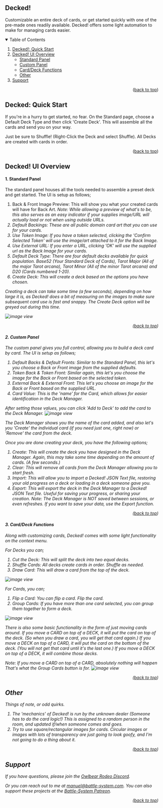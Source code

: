 ## Decked!

Customizable an entire deck of cards, or get started quickly with one of the pre-made ones readily available.  Decked! offers some light automation to make for managing cards easier.

<a id="decked" name="decked"></a>
<!-- TABLE OF CONTENTS -->
<details open>
  <summary>Table of Contents</summary>
  <ol>
    <li><a href="#quick-start-decked">Decked!: Quick Start</a>
      <li><a href="#overview">Decked! UI Overview</a>
      <ul>
        <li><a href="#ui-standard">Standard Panel</a></li>
      </ul>
      <ul>
        <li><a href="#ui-custom">Custom Panel</a></li>
      </ul>
      <ul>
        <li><a href="#ui-cards">Card/Deck Functions</a></li>
      </ul>
      <ul>
        <li><a href="#ui-other">Other</a></li>
      </ul></li>
    <li><a href="#support">Support</a></li>
  </ol>
</details>

<p align="right">(<a href="#decked">back to top</a>)</p>


## Decked: Quick Start <a id="quick-start-decked" name="quick-start-decked"></a>
If you're in a hurry to get started, no fear.  On the Standard page, choose a Default Deck Type and then click 'Create Deck'.  This will assemble all the cards and send you on your way.

Just be sure to Shuffle! (Right-Click the Deck and select Shuffle). All Decks are created with cards in order.

<p align="right">(<a href="#decked">back to top</a>)</p>


## Decked! UI Overview <a id="overview" name="overview">

#### <a id="ui-standard"></a>1. Standard Panel
The standard panel houses all the tools needed to assemble a preset deck and get started.
The UI is setup as follows;
1. Back & Front Image Preview: This will show you what your created cards will have for Back Art. <i>Note: While allowing a preview of what's to be, this also serves as an easy indicator if your supplies image/URL will actually load or not when using outside URLs.
2. Default Backings: These are all public domain card art that you can use for your cards.
3. Use Token Image: If you have a token selected, clicking the 'Confirm Selected Token' will use the image/art attached to it for the Back Image.
4. Use External URL: If you enter a URL, clicking 'OK' will use the supplied url as the Back Image for your cards.
5. Default Deck Type: There are four default decks available for quick population. Base52 (Your Standard Deck of Cards), Tarot Major (All of the major Tarot arcana), Tarot Minor (All of the minor Tarot arcana) and D20 (Cards numbered 1-20).
6. Create Deck: This will create a deck based on the options you have chosen.

Creating a deck can take some time (a few seconds), depending on how large it is, as Decked! does a bit of measuring on the images to make sure subsequent card use is fast and snappy.  The Create Deck option will be greyed out during this time.

![image view](https://battle-system.com/owlbear/decked-docs/decked-standard.webp)

<p align="right">(<a href="#decked">back to top</a>)</p>

#### <a id="ui-custom"></a>2. Custom Panel
The custom panel gives you full control, allowing you to build a deck card by card.
The UI is setup as follows;
1. Default Backs & Default Fronts: Similar to the Standard Panel, this let's you choose a Back or Front image from the supplied defaults.
2. Token Back & Token Front: Similar again, this let's you choose the image for the Back or Front based on the selected token.
3. External Back & External Front: This let's you choose an image for the Back or Front based on the supplied URL.
4. Card Value: This is the 'name' for the Card, which allows for easier identification in the Deck Manager.

After setting those values, you can click 'Add to Deck' to add the card to the Deck Manager.
![image view](https://battle-system.com/owlbear/decked-docs/decked-custom.webp)

The Deck Manager shows you the name of the card added, and also let's you 'Create' the individual card (if you need just one, right now) or 'Remove' the card from the deck.

Once you are done creating your deck, you have the following options;
1. Create: This will create the deck you have designed in the Deck Manager.  Again, this may take some time depending on the amount of cards. (A few seconds.)
2. Clear: This will remove all cards from the Deck Manager allowing you to start fresh.
3. Import: This will allow you to import a Decked! JSON Text file, restoring your old progress on a deck or loading in a deck someone gave you.
4. Export: This will export the deck in the Deck Manager to a Decked! JSON Text file. Useful for saving your progress, or sharing your creation.
<i>Note: The Deck Manager is NOT saved between sessions, or even refreshes.  If you want to save your data, use the Export function.</i>

<p align="right">(<a href="#decked">back to top</a>)</p>

#### <a id="ui-cards"></a>3. Card/Deck Functions
Along with customizing cards, Decked! comes with some light functionality on the context menu.

For Decks you can;
1. Cut the Deck: This will split the deck into two equal decks.
2. Shuffle Cards: All decks create cards in order. Shuffle as needed.
3. Draw Card: This will draw a card from the top of the deck.

![image view](https://battle-system.com/owlbear/decked-docs/decked-deck.webp)

For Cards, you can;
1. Flip a Card: You can flip a card. Flip the card.
2. Group Cards: If you have more than one card selected, you can group them together to form a deck.

![image view](https://battle-system.com/owlbear/decked-docs/decked-cards.webp)

There is also some basic functionality in the form of just moving cards around.
If you move a CARD on top of a DECK, it will put the card on top of the deck. (So when you draw a card, you will get that card again.)
If you move a DECK on top of a CARD, it will put the card on the bottom of the deck. (You will not get that card until it's the last one.)
If you move a DECK on top of a DECK, it will combine those decks.

<i>Note: If you move a CARD on top of a CARD, absolutely nothing will happen  That's what the Group Cards button is for.</i>
![image view](https://battle-system.com/owlbear/decked-docs/decked-combine.webp)

<p align="right">(<a href="#decked">back to top</a>)</p>

## Other <a id="ui-other" name="ui-other"></a>
Things of note, or odd quirks.
1. The 'mechanics' of Decked! is run by the unknown dealer (Someone has to do the card logic!) This is assigned to a random person in the room, and updated if/when someone comes and goes.
2. Try to use square/rectangular images for cards. Circular images or images with lots of transparency are just going to look goofy, and I'm not going to do a thing about it.
<p align="right">(<a href="#decked">back to top</a>)</p>


## Support

If you have questions, please join the [Owlbear Rodeo Discord](https://discord.gg/UY8AXjhzhe).

Or you can reach out to me at manuel@battle-system.com.
You can also support these projects at the [Battle-System Patreon](https://www.patreon.com/battlesystem).
<p align="right">(<a href="#smoke">back to top</a>)</p>
